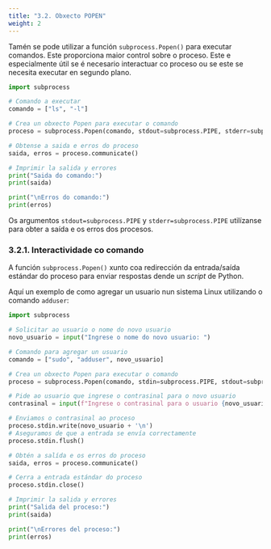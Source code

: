 ```yaml
---
title: "3.2. Obxecto POPEN"
weight: 2
---
```


Tamén se pode utilizar a función `subprocess.Popen()` para executar comandos. Este proporciona maior control sobre o proceso. Este e especialmente útil se é necesario interactuar co proceso ou se este se necesita executar en segundo plano.

```python
import subprocess

# Comando a executar
comando = ["ls", "-l"]

# Crea un obxecto Popen para executar o comando
proceso = subprocess.Popen(comando, stdout=subprocess.PIPE, stderr=subprocess.PIPE, text=True)

# Obtense a saida e erros do proceso
saida, erros = proceso.communicate()

# Imprimir la salida y errores
print("Saida do comando:")
print(saida)

print("\nErros do comando:")
print(erros)
```

Os argumentos `stdout=subprocess.PIPE` y `stderr=subprocess.PIPE` utilízanse para obter a saída e os erros dos procesos.

### 3.2.1. Interactividade co comando

A función `subprocess.Popen()` xunto coa redirección da entrada/saída estándar do proceso para enviar respostas dende un *script* de Python. 

Aquí un exemplo de como agregar un usuario nun sistema Linux utilizando o comando `adduser`:

```python
import subprocess

# Solicitar ao usuario o nome do novo usuario
novo_usuario = input("Ingrese o nome do novo usuario: ")

# Comando para agregar un usuario
comando = ["sudo", "adduser", novo_usuario]

# Crea un obxecto Popen para executar o comando
proceso = subprocess.Popen(comando, stdin=subprocess.PIPE, stdout=subprocess.PIPE, stderr=subprocess.PIPE, text=True)

# Pide ao usuario que ingrese o contrasinal para o novo usuario
contrasinal = input(f"Ingrese o contrasinal para o usuario {novo_usuario}: ")

# Enviamos o contrasinal ao proceso
proceso.stdin.write(novo_usuario + '\n')
# Aseguramos de que a entrada se envía correctamente
proceso.stdin.flush() 

# Obtén a salída e os erros do proceso
saida, erros = proceso.communicate()

# Cerra a entrada estándar do proceso
proceso.stdin.close()

# Imprimir la salida y errores
print("Salida del proceso:")
print(saida)

print("\nErrores del proceso:")
print(erros)
```

